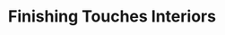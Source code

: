 ---
title: "Finishing Touches Interiors"
url: /chicago/finishing-touches-interiors/
shop: Raumausstattung
---